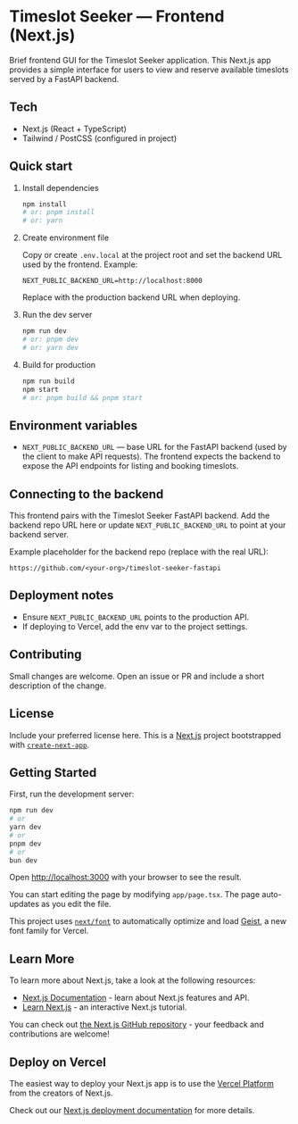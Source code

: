 # Timeslot Seeker — Frontend (Next.js)

Brief frontend GUI for the Timeslot Seeker application. This Next.js app provides a simple interface for users to view and reserve available timeslots served by a FastAPI backend.

## Tech

-   Next.js (React + TypeScript)
-   Tailwind / PostCSS (configured in project)

## Quick start

1. Install dependencies

    ```bash
    npm install
    # or: pnpm install
    # or: yarn
    ```

2. Create environment file

    Copy or create `.env.local` at the project root and set the backend URL used by the frontend. Example:

    ```env
    NEXT_PUBLIC_BACKEND_URL=http://localhost:8000
    ```

    Replace with the production backend URL when deploying.

3. Run the dev server

    ```bash
    npm run dev
    # or: pnpm dev
    # or: yarn dev
    ```

4. Build for production

    ```bash
    npm run build
    npm start
    # or: pnpm build && pnpm start
    ```

## Environment variables

-   `NEXT_PUBLIC_BACKEND_URL` — base URL for the FastAPI backend (used by the client to make API requests). The frontend expects the backend to expose the API endpoints for listing and booking timeslots.

## Connecting to the backend

This frontend pairs with the Timeslot Seeker FastAPI backend. Add the backend repo URL here or update `NEXT_PUBLIC_BACKEND_URL` to point at your backend server.

Example placeholder for the backend repo (replace with the real URL):

```
https://github.com/<your-org>/timeslot-seeker-fastapi
```

## Deployment notes

-   Ensure `NEXT_PUBLIC_BACKEND_URL` points to the production API.
-   If deploying to Vercel, add the env var to the project settings.

## Contributing

Small changes are welcome. Open an issue or PR and include a short description of the change.

## License

Include your preferred license here.
This is a [Next.js](https://nextjs.org) project bootstrapped with [`create-next-app`](https://nextjs.org/docs/app/api-reference/cli/create-next-app).

## Getting Started

First, run the development server:

```bash
npm run dev
# or
yarn dev
# or
pnpm dev
# or
bun dev
```

Open [http://localhost:3000](http://localhost:3000) with your browser to see the result.

You can start editing the page by modifying `app/page.tsx`. The page auto-updates as you edit the file.

This project uses [`next/font`](https://nextjs.org/docs/app/building-your-application/optimizing/fonts) to automatically optimize and load [Geist](https://vercel.com/font), a new font family for Vercel.

## Learn More

To learn more about Next.js, take a look at the following resources:

-   [Next.js Documentation](https://nextjs.org/docs) - learn about Next.js features and API.
-   [Learn Next.js](https://nextjs.org/learn) - an interactive Next.js tutorial.

You can check out [the Next.js GitHub repository](https://github.com/vercel/next.js) - your feedback and contributions are welcome!

## Deploy on Vercel

The easiest way to deploy your Next.js app is to use the [Vercel Platform](https://vercel.com/new?utm_medium=default-template&filter=next.js&utm_source=create-next-app&utm_campaign=create-next-app-readme) from the creators of Next.js.

Check out our [Next.js deployment documentation](https://nextjs.org/docs/app/building-your-application/deploying) for more details.
